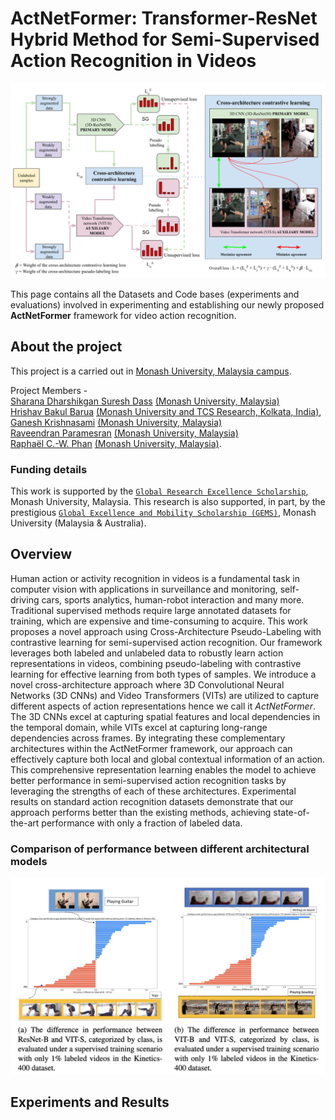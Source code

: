 # ActNetFormer: Transformer-ResNet Hybrid Method for Semi-Supervised Action Recognition in Videos

![My Image](assets/ICPR-24.png)

This page contains all the Datasets and Code bases (experiments and evaluations) involved in experimenting and establishing our newly proposed **ActNetFormer** framework for video action recognition.

## About the project

This project is a carried out in [Monash University, Malaysia campus](https://www.monash.edu.my/).

Project Members -                                                                                                                                                                                                                                                                      
[Sharana Dharshikgan Suresh Dass](https://www.linkedin.com/in/sharana-dharshikgan-suresh-dass-361167191/?originalSubdomain=my) [(Monash University, Malaysia)](https://www.monash.edu.my/)                                                                                             
[Hrishav Bakul Barua](https://www.researchgate.net/profile/Hrishav-Barua)  [(Monash University and TCS Research, Kolkata, India)](https://www.tcs.com/research-and-innovation),                                                                                                         
[Ganesh Krishnasami](https://research.monash.edu/en/persons/ganesh-krishnasamy) [(Monash University, Malaysia)](https://www.monash.edu.my/)                                                                                                                                         
[Raveendran Paramesran](https://scholar.google.com.my/citations?user=NIbyoq0AAAAJ&hl=en) [(Monash University, Malaysia)](https://www.monash.edu.my/)                                                                                                                                   
[Raphaël C.-W. Phan](https://scholar.google.com/citations?user=wR84XY1kACcC&hl=en) [(Monash University, Malaysia)](https://www.monash.edu.my/).                                                                                   


### Funding details
This work is supported by the [`Global Research Excellence Scholarship`](https://www.monash.edu.my/student-services/financial-assistance/postgraduate-scholarships/merit-scholarships), Monash University, Malaysia. This research is also supported, in part, by the prestigious [`Global Excellence and Mobility Scholarship (GEMS)`](https://www.monash.edu.my/research/support-and-scholarships/gems-scholarship), Monash University (Malaysia & Australia).

## Overview
Human action or activity recognition in videos is a fundamental task in computer vision with applications in surveillance and monitoring, self-driving cars, sports analytics, human-robot interaction and many more. Traditional supervised methods require large annotated datasets for training, which are expensive and time-consuming to acquire. This work proposes a novel approach using Cross-Architecture Pseudo-Labeling with contrastive learning for semi-supervised action recognition. Our framework leverages both labeled and unlabeled data to robustly learn action representations in videos, combining pseudo-labeling with contrastive learning for effective learning from both types of samples. We introduce a novel cross-architecture approach where 3D Convolutional Neural Networks (3D CNNs) and Video Transformers (VITs) are utilized to capture different aspects of action representations hence we call it *ActNetFormer*. The 3D CNNs excel at capturing spatial features and local dependencies in the temporal domain, while VITs excel at capturing long-range dependencies across frames. By integrating these complementary architectures within the ActNetFormer framework, our approach can effectively capture both local and global contextual information of an action. This comprehensive representation learning enables the model to achieve better performance in semi-supervised action recognition tasks by leveraging the strengths of each of these architectures. Experimental results on standard action recognition datasets demonstrate that our approach performs better than the existing methods, achieving state-of-the-art performance with only a fraction of labeled data.

### Comparison of performance between different architectural models
![My Image](assets/compare.png)


## Experiments and Results

